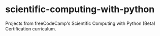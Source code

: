 # scientific-computing-with-python
Projects from freeCodeCamp's Scientific Computing with Python (Beta) Certification curriculum.
